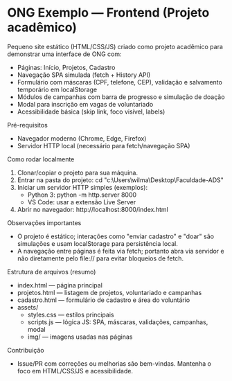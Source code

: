# ONG Exemplo — Frontend (Projeto acadêmico)

Pequeno site estático (HTML/CSS/JS) criado como projeto acadêmico para demonstrar uma interface de ONG com:
- Páginas: Início, Projetos, Cadastro
- Navegação SPA simulada (fetch + History API)
- Formulário com máscaras (CPF, telefone, CEP), validação e salvamento temporário em localStorage
- Módulos de campanhas com barra de progresso e simulação de doação
- Modal para inscrição em vagas de voluntariado
- Acessibilidade básica (skip link, foco visível, labels)

Pré-requisitos
- Navegador moderno (Chrome, Edge, Firefox)
- Servidor HTTP local (necessário para fetch/navegação SPA)

Como rodar localmente
1. Clonar/copiar o projeto para sua máquina.
2. Entrar na pasta do projeto:
   cd "c:\Users\wilma\Desktop\Faculdade-ADS"
3. Iniciar um servidor HTTP simples (exemplos):
   - Python 3:
     python -m http.server 8000
   - VS Code: usar a extensão Live Server
4. Abrir no navegador:
   http://localhost:8000/index.html

Observações importantes
- O projeto é estático; interações como "enviar cadastro" e "doar" são simulações e usam localStorage para persistência local.
- A navegação entre páginas é feita via fetch; portanto abra via servidor e não diretamente pelo file:// para evitar bloqueios de fetch.

Estrutura de arquivos (resumo)
- index.html — página principal
- projetos.html — listagem de projetos, voluntariado e campanhas
- cadastro.html — formulário de cadastro e área do voluntário
- assets/
  - styles.css — estilos principais
  - scripts.js — lógica JS: SPA, máscaras, validações, campanhas, modal
  - img/ — imagens usadas nas páginas

Contribuição
- Issue/PR com correções ou melhorias são bem-vindas. Mantenha o foco em HTML/CSS/JS e acessibilidade.


